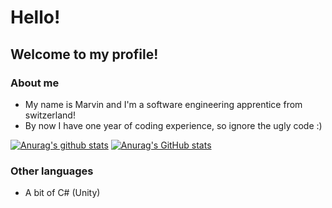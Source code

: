 # Hello!
## Welcome to my profile!

### About me
* My name is Marvin and I'm a software engineering apprentice from switzerland!
* By now I have one year of coding experience, so ignore the ugly code :)

[![Anurag's github stats](https://github-readme-stats.vercel.app/api?username=z-100&count_private=true&hide=stars&theme=radical)](https://github.com/anuraghazra/github-readme-stats)
[![Anurag's GitHub stats](https://github-readme-stats.vercel.app/api/top-langs/?username=z-100&count_private=true&hide=Hack&layout=compact&theme=radical&langs_count=10)
](https://github.com/anuraghazra/github-readme-stats)




### Other languages
* A bit of C# (Unity)
